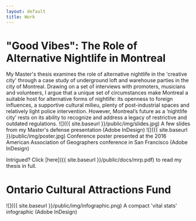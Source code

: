 ```yaml
---
layout: default
title: Work
---
```


# "Good Vibes": The Role of Alternative Nightlife in Montreal

My Master's thesis examines the role of alternative nightlife in the 'creative city' through a case study of underground loft and warehouse parties in the city of Montreal. Drawing on a set of interviews with promoters, musicians and volunteers, I argue that a unique set of circumstances make Montreal a suitable host for alternative forms of nightlife: its openness to foreign influences, a supportive cultural milieu, plenty of post-industrial spaces and relatively light police intervention. However, Montreal’s future as a ‘nightlife city’ rests on its ability to recognize and address a legacy of restrictive and outdated regulations.
![]({{ site.baseurl }}/public/img/slides.jpg)
<span class="caption">A few slides from my Master's defense presentation (Adobe InDesign) </span>
![]({{ site.baseurl }}/public/img/poster.jpg)
<span class="caption">Conference poster presented at the 2016 American Association of Geographers conference in San Francisco (Adobe InDesign)</span>

Intrigued? Click [here]({{ site.baseurl }}/public/docs/mrp.pdf) to read my thesis in full.


# Ontario Cultural Attractions Fund

![]({{ site.baseurl }}/public/img/infographic.png)
<span class="caption">A compact 'vital stats' infographic (Adobe InDesign)</span>

